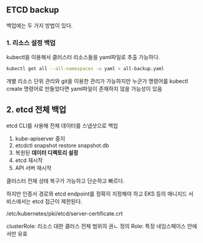 
## ETCD backup
백업에는 두 가지 방법이 있다.

### 1. 리소스 설정 백업
kubectl을 이용해서 클러스터 리소스들을 yaml파일로 추출 가능하다.

```bash
kubectl get all --all-namespaces -o yaml > all-backup.yaml
```

개별 리소스 단위 관리와 git을 이용한 관리가 가능하지만 누군가 명령어를 kubectl create 명령어로 만들었다면 yaml파일이 존재하지 않을 가능성이 있음

## 2. etcd 전체 백업
etcd CLI를 사용해 전체 데이터를 스냅샷으로 백업

1. kube-apiserver 중지
2. etcdctl snapshot restore snapshot.db
3. 복원된 **데이터 디렉토리 설정**
4. etcd 재시작
5. API 서버 재시작

클러스터 전체 상태 복구가 가능하고 단순하고 빠르다.

하지만 인증서 경로와 etcd endpoint를 정확히 지정해야 하고
EKS 등의 매니지드 서비스에서는 etcd 접근이 제한된다.


/etc/kubernetes/pki/etcd/server-certificate.crt


clusterRole: 리소스 대한 클러스 전체 범위의 권ㄴ 정의
Role: 특정 네임스페이스 안에서만 유효